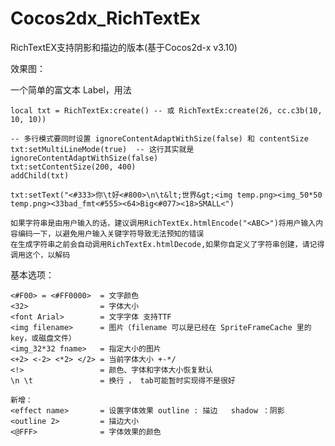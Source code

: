 # Cocos2dx_RichTextEx

RichTextEX支持阴影和描边的版本(基于Cocos2d-x v3.10)

效果图：

一个简单的富文本 Label，用法
	
	local txt = RichTextEx:create() -- 或 RichTextEx:create(26, cc.c3b(10, 10, 10))
	
	-- 多行模式要同时设置 ignoreContentAdaptWithSize(false) 和 contentSize
	txt:setMultiLineMode(true)	-- 这行其实就是 ignoreContentAdaptWithSize(false)
	txt:setContentSize(200, 400)
	addChild(txt)
	
	txt:setText("<#333>你\t好<#800>\n\t&lt;世界&gt;<img temp.png><img_50*50 temp.png><33bad_fmt<#555><64>Big<#077><18>SMALL<")
	
	如果字符串是由用户输入的话，建议调用RichTextEx.htmlEncode("<ABC>")将用户输入内容编码一下，以避免用户输入关键字符导致无法预知的错误
	在生成字符串之前会自动调用RichTextEx.htmlDecode,如果你自定义了字符串创建，请记得调用这个，以解码
	
基本选项：

	<#F00> = <#FF0000> 	= 文字颜色
	<32>				= 字体大小
	<font Arial>		= 文字字体 支持TTF
	<img filename>		= 图片（filename 可以是已经在 SpriteFrameCache 里的 key，或磁盘文件）
	<img_32*32 fname> 	= 指定大小的图片
	<+2> <-2> <*2> </2> = 当前字体大小 +-*/
	<!>					= 颜色、字体和字体大小恢复默认
	\n \t 				= 换行 ， tab可能暂时实现得不是很好
	
	新增：
	<effect name>		= 设置字体效果 outline : 描边   shadow ：阴影
	<outline 2>			= 描边大小
	<@FFF>				= 字体效果的颜色
	
